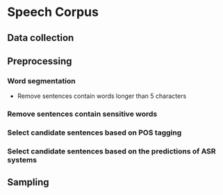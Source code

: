 # Speech Corpus

## Data collection

## Preprocessing

### Word segmentation
- Remove sentences contain words longer than 5 characters 
### Remove sentences contain sensitive words
### Select candidate sentences based on POS tagging
### Select candidate sentences based on the predictions of ASR systems


## Sampling

